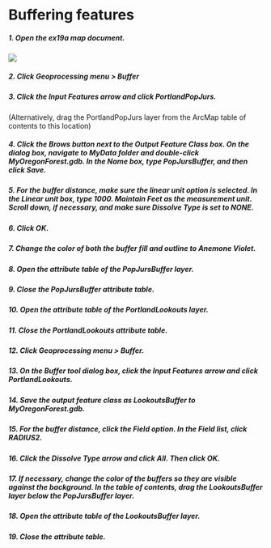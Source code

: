 # Buffering features

##### 1. Open the ex19a map document.

![](./img/)

##### 2. Click Geoprocessing menu > Buffer

##### 3. Click the Input Features arrow and click PortlandPopJurs. 

(Alternatively, drag the PortlandPopJurs layer from the ArcMap table of contents to this location)

##### 4. Click the Brows button next to the Output Feature Class box. On the dialog box, navigate to MyData folder and double-click MyOregonForest.gdb. In the Name box, type PopJursBuffer, and then click Save.

##### 5. For the buffer distance, make sure the linear unit option is selected. In the Linear unit box, type 1000. Maintain Feet as the measurement unit. Scroll down, if necessary, and make sure Dissolve Type is set to NONE.

##### 6. Click OK.

##### 7. Change the color of both the buffer fill and outline to Anemone Violet.

##### 8. Open the attribute table of the PopJursBuffer layer.

##### 9. Close the PopJursBuffer attribute table.

##### 10. Open the attribute table of the PortlandLookouts layer.

##### 11. Close the PortlandLookouts attribute table.

##### 12. Click Geoprocessing menu > Buffer.

##### 13. On the Buffer tool dialog box, click the Input Features arrow and click PortlandLookouts.

##### 14. Save the output feature class as LookoutsBuffer to MyOregonForest.gdb.

##### 15. For the buffer distance, click the Field option. In the Field list, click RADIUS2.

##### 16. Click the Dissolve Type arrow and click All. Then click OK.

##### 17. If necessary, change the color of the buffers so they are visible against the background. In the table of contents, drag the LookoutsBuffer layer below the PopJursBuffer layer.

##### 18. Open the attribute table of the LookoutsBuffer layer.

##### 19. Close the attribute table.

